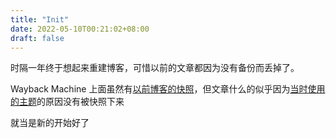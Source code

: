 ```yaml
---
title: "Init"
date: 2022-05-10T00:21:02+08:00
draft: false
---
```


时隔一年终于想起来重建博客，可惜以前的文章都因为没有备份而丢掉了。

Wayback Machine 上面虽然有[以前博客的快照]((http://web.archive.org/web/*/baka.studiod))，但文章什么的似乎因为[当时使用的主题](https://www.ihewro.com/archives/489/)的原因没有被快照下来

就当是新的开始好了
